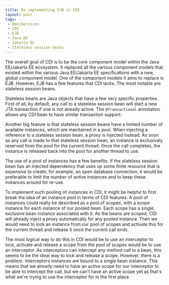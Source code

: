 ```yaml
---
title: Re-implementing EJB in CDI
layout: post
tags: 
 - OmniServices
 - CDI
 - EJB
 - Java EE
 - Jakarta EE
 - Stateless session beans
---
```


The overall goal of CDI is to be the core component model within the Java EE/Jakarta EE ecosystem. It replaced all the various component models that existed within the various Java EE/Jakarta EE specifications with a new, global component model. One of the component models it aims to replace is EJB. However, EJB has a few features that CDI lacks. The most notable are stateless session beans.

Stateless beans are Java objects that have a few very specific properties. First of all, by default, any call to a stateless session bean will start a new JTA transaction if one is not already active. The `@Transactional` annotation allows any CDI bean to have similar transaction support. 

Another big feature is that stateless session beans have a limited number of available instances, which are maintained in a pool. When injecting a reference to a stateless session bean, a proxy is injected instead. As soon as any call is made to that stateless session bean, an instance is exclusively reserved from the pool for the current thread. Once the call completes, the instance is released back into the pool for another thread to use.

The use of a pool of instances has a few benefits. If the stateless session bean has an injected dependency that uses up some finite resource that is expensive to create, for example, an open database connection, it would be preferable to limit the number of active instances and to keep these instances around for re-use. 

To implement such pooling of instances in CDI, it might be helpful to first break the idea of an instance pool in terms of CDI features. A pool of instances could really be described as a pool of scopes, with a scope instance for each instance of our pooled bean. Each scope has a single, exclusive bean instance associated with it. As the beans are scoped, CDI will already inject a proxy automatically for any pooled instance. Then we would need to lock an instance from our pool of scopes and activate this for the current thread and release it once the current call ends.

The most logical way to do this in CDI would be to use an interceptor to lock, activate and release a scope from the pool of scopes would be to use an interceptor. As interceptors can intercept any method call to a bean, this seems to be the ideal way to lock and release a scope. However, there is a problem. Interceptors instances are bound to a single bean instance. This means that we already need to have an active scope for our interceptor to be able to intercept the call, but we can't have an active scope yet as that's what we're trying to use the interceptor for in the first place.